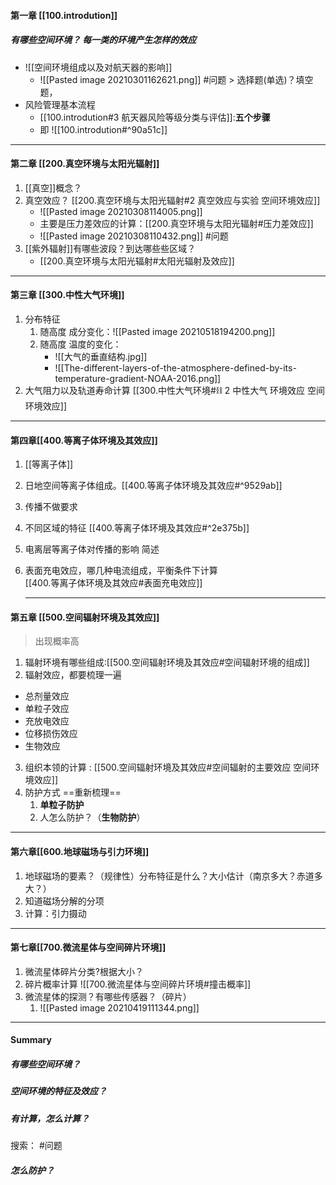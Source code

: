 #### 第一章 [[100.introdution]]
#####  有哪些空间环境？ 每一类的环境产生怎样的效应 
- ![[空间环境组成以及对航天器的影响]]
	-  ![[Pasted image 20210301162621.png]] #问题 > 选择题(单选)？填空题，
- 风险管理基本流程
	- [[100.introdution#3 航天器风险等级分类与评估]]:**五个步骤**
	- 即 ![[100.introdution#^90a51c]]

---
#### 第二章 [[200.真空环境与太阳光辐射]]
1. [[真空]]概念？
2. 真空效应？ [[200.真空环境与太阳光辐射#2 真空效应与实验 空间环境效应]]
	- ![[Pasted image 20210308114005.png]]
	- 主要是压力差效应的计算：[[200.真空环境与太阳光辐射#压力差效应]]
	- ![[Pasted image 20210308110432.png]] #问题 
3. [[紫外辐射]]有哪些波段？到达哪些些区域？
	- [[200.真空环境与太阳光辐射#太阳光辐射及效应]]

--- 
#### 第三章 [[300.中性大气环境]]
1. 分布特征
	1. 随高度 成分变化：![[Pasted image 20210518194200.png]]
	2. 随高度 温度的变化：
		- ![[大气的垂直结构.jpg]]
		- ![[The-different-layers-of-the-atmosphere-defined-by-its-temperature-gradient-NOAA-2016.png]]
2. 大气阻力以及轨道寿命计算
[[300.中性大气环境#⛓ 2 中性大气 环境效应 空间环境效应]]

---
#### 第四章[[400.等离子体环境及其效应]]
1. [[等离子体]]
2. 日地空间等离子体组成。[[400.等离子体环境及其效应#^9529ab]]
3. 传播不做要求
4. 不同区域的特征  [[400.等离子体环境及其效应#^2e375b]]
5. 电离层等离子体对传播的影响 简述
6.  表面充电效应，哪几种电流组成，平衡条件下计算  
	[[400.等离子体环境及其效应#表面充电效应]]
	
	---
####  第五章 [[500.空间辐射环境及其效应]]
 > 出现概率高

1. 辐射环境有哪些组成:[[500.空间辐射环境及其效应#空间辐射环境的组成]]
2. 辐射效应，都要梳理一遍
-  总剂量效应
- 单粒子效应
- 充放电效应
- 位移损伤效应
- 生物效应
3. 组织本领的计算 : [[500.空间辐射环境及其效应#空间辐射的主要效应 空间环境效应]] 
4. 防护方式 ==重新梳理==
	1. **单粒子防护**
	2. 人怎么防护？（**生物防护**）


---
#### 第六章[[600.地球磁场与引力环境]]
1. 地球磁场的要素？（规律性）分布特征是什么？大小估计（南京多大？赤道多大？）
2. 知道磁场分解的分项
3. 计算：引力摄动

---
#### 第七章[[700.微流星体与空间碎片环境]]
1. 微流星体碎片分类?根据大小？
2. 碎片概率计算
![[700.微流星体与空间碎片环境#撞击概率]]
4. 微流星体的探测？有哪些传感器？（碎片）
	1.  ![[Pasted image 20210419111344.png]]

---
#### Summary
##### 有哪些空间环境？
##### 空间环境的特征及效应？
##### 有计算，怎么计算？
 搜索： #问题
##### 怎么防护？